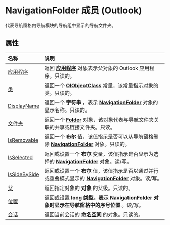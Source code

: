 
# NavigationFolder 成员 (Outlook)


代表导航窗格内导航模块的导航组中显示的导航文件夹。


## 属性



|**名称**|**说明**|
|:-----|:-----|
|[应用程序](23b09ccd-ea8a-68a1-401b-122319a581ce.md)|返回 **[应用程序](797003e7-ecd1-eccb-eaaf-32d6ddde8348.md)** 对象表示父对象的 Outlook 应用程序。只读的。|
|[类](deffea9a-2171-6ec5-2c55-c37d98960b40.md)|返回一个 **[OlObjectClass](33d724b3-df3c-2a7f-a80f-93b66d96f588.md)** 常量，该常量指示对象的类。只读的。|
|[DisplayName](51bdcbaf-0fa7-8cba-953d-13da4a5abc27.md)|返回一个 **字符串** ，表示 **[NavigationFolder](c8d7aabb-58ba-df5e-ccdc-06f73db7726c.md)** 对象的显示名称。只读的。|
|[文件夹](0d8edd40-3f8d-dc2b-5cba-80ed1662cc48.md)|返回一个  **[Folder](3cf6cda8-6d70-666e-2643-9d9c5b9cacfc.md)** 对象，该对象代表与导航文件夹关联的共享或链接文件夹。只读。|
|[IsRemovable](9fff5f32-2ac4-5ed3-c6d5-10962de8b34f.md)|返回一个 **布尔** 值，该值指示是否可以从导航窗格删除 **[NavigationFolder](c8d7aabb-58ba-df5e-ccdc-06f73db7726c.md)** 对象。只读的。|
|[IsSelected](a8fb9430-0477-2417-0dba-e30e9f8ebe8d.md)|返回或设置一个 **布尔** 变量，该值指示是否显示为选择的 **[NavigationFolder](c8d7aabb-58ba-df5e-ccdc-06f73db7726c.md)** 对象。读/写。|
|[IsSideBySide](00a49ce6-ad74-1f24-2aaa-e79a3409c9c9.md)|返回或设置一个 **布尔** 值，该值指示是否以通过并行或重叠模式显示的 **[NavigationFolder](c8d7aabb-58ba-df5e-ccdc-06f73db7726c.md)** 对象。读/写。|
|[父](a257247d-1308-fa8b-a07c-33b41c0740ca.md)|返回指定对象的 **对象** 的父级。只读的。|
|[位置](cfa86104-c191-51f8-4da3-dc3c26d6a7ed.md)|返回或设置 **long 类型，表示 **[NavigationFolder](c8d7aabb-58ba-df5e-ccdc-06f73db7726c.md)** 对象时显示在导航窗格中的序号位置** 。读/写。|
|[会话](f31a9538-4ebe-80f1-aa93-4d7de8e0bb7e.md)|返回当前会话的 **[命名空间](f0dcaa19-07f5-5d42-a3bf-2e42b7885644.md)** 的对象。只读的。|
